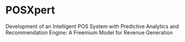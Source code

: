 # POSXpert
Development of an Intelligent POS System with Predictive Analytics and Recommendation Engine: A Freemium Model for Revenue Generation
